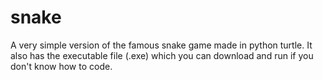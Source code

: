 # snake
A very simple version of the famous snake game made in python turtle. It also has the executable file (.exe) which you can download and run if you don't know how to code.  
